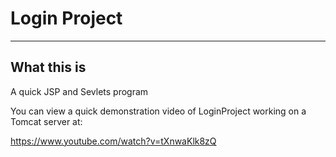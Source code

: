 # Login Project

--- 

## What this is

A quick JSP and Sevlets program

You can view a quick demonstration video of LoginProject working on a Tomcat server at:

https://www.youtube.com/watch?v=tXnwaKlk8zQ
